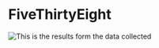 # FiveThirtyEight

![This is the results form the data collected](https://datawrapper.dwcdn.net/RIVhD/1/)
